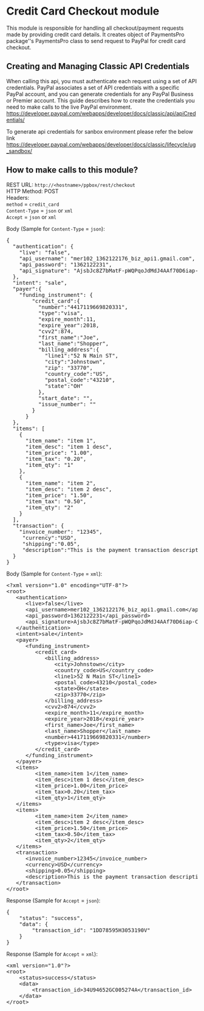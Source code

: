 Credit Card Checkout module
======================
This module is responsible for handling all checkout/payment requests made by providing credit card details. It creates object of PaymentsPro package''s PaymentsPro class to send request to PayPal for credit card checkout.

Creating and Managing Classic API Credentials
---------------------------------------------
When calling this api, you must authenticate each request using a set of API credentials. PayPal associates a set of API credentials with a specific PayPal account, and you can generate credentials for any PayPal Business or Premier account.
This guide describes how to create the credentials you need to make calls to the live PayPal environment.
https://developer.paypal.com/webapps/developer/docs/classic/api/apiCredentials/

To generate api credentials for sanbox environment please refer the below link
https://developer.paypal.com/webapps/developer/docs/classic/lifecycle/ug_sandbox/

How to make calls to this module?
------------------------------------
REST URL: `http://<hostname>/ppbox/rest/checkout` <br>
HTTP Method: POST <br>
Headers: <br>
`method` = `credit_card` <br>
`Content-Type` = `json` or `xml` <br>
`Accept` = `json` or `xml` <br>

Body (Sample for `Content-Type` = `json`): <br>
<pre>
{
  "authentication": {
    "live": "false",
    "api_username": "mer102_1362122176_biz_api1.gmail.com",
    "api_password": "1362122231",
    "api_signature": "AjsbJc8Z7bMatF-pWQPqoJdMdJ4AAf70D6iap-C787dthlUmSAbwoCv-"
  },
  "intent": "sale",
  "payer":{
    "funding_instrument": {
        "credit_card":{
          "number":"4417119669820331",
          "type":"visa",
          "expire_month":11,
          "expire_year":2018,
          "cvv2":874,
          "first_name":"Joe",
          "last_name":"Shopper",
          "billing_address":{
            "line1":"52 N Main ST",
            "city":"Johnstown",
            "zip": "33770",
            "country_code":"US",
            "postal_code":"43210",
            "state":"OH"
          },
          "start_date": "",
          "issue_number": ""
        }
      }
  },
  "items": [
    {
      "item_name": "item 1",
      "item_desc": "item 1 desc",
      "item_price": "1.00",
      "item_tax": "0.20",
      "item_qty": "1"    
    },
    {
      "item_name": "item 2",
      "item_desc": "item 2 desc",
      "item_price": "1.50",
      "item_tax": "0.50",
      "item_qty": "2"    
    }
  ],
  "transaction": {
    "invoice_number": "12345",
     "currency":"USD",
     "shipping":"0.05",
     "description":"This is the payment transaction description."
  }
}
</pre>

Body (Sample for `Content-Type` = `xml`): <br>
<pre>
&lt;?xml version="1.0" encoding="UTF-8"?&gt;
&lt;root&gt;
   &lt;authentication&gt;
      &lt;live&gt;false&lt;/live&gt;
      &lt;api_username&gt;mer102_1362122176_biz_api1.gmail.com&lt;/api_username&gt;
      &lt;api_password&gt;1362122231&lt;/api_password&gt;
      &lt;api_signature&gt;AjsbJc8Z7bMatF-pWQPqoJdMdJ4AAf70D6iap-C787dthlUmSAbwoCv-&lt;/api_signature&gt;
   &lt;/authentication&gt;
   &lt;intent&gt;sale&lt;/intent&gt;
   &lt;payer&gt;
      &lt;funding_instrument&gt;
         &lt;credit_card&gt;
            &lt;billing_address&gt;
               &lt;city&gt;Johnstown&lt;/city&gt;
               &lt;country_code&gt;US&lt;/country_code&gt;
               &lt;line1&gt;52 N Main ST&lt;/line1&gt;
               &lt;postal_code&gt;43210&lt;/postal_code&gt;
               &lt;state&gt;OH&lt;/state&gt;
               &lt;zip&gt;33770&lt;/zip&gt;
            &lt;/billing_address&gt;
            &lt;cvv2&gt;874&lt;/cvv2&gt;
            &lt;expire_month&gt;11&lt;/expire_month&gt;
            &lt;expire_year&gt;2018&lt;/expire_year&gt;
            &lt;first_name&gt;Joe&lt;/first_name&gt;
            &lt;last_name&gt;Shopper&lt;/last_name&gt;
            &lt;number&gt;4417119669820331&lt;/number&gt;
            &lt;type&gt;visa&lt;/type&gt;
         &lt;/credit_card&gt;
      &lt;/funding_instrument&gt;
   &lt;/payer&gt;
   &lt;items&gt;
         &lt;item_name&gt;item 1&lt;/item_name&gt;
         &lt;item_desc&gt;item 1 desc&lt;/item_desc&gt;
         &lt;item_price&gt;1.00&lt;/item_price&gt;
         &lt;item_tax&gt;0.20&lt;/item_tax&gt;
         &lt;item_qty&gt;1&lt;/item_qty&gt;
   &lt;/items&gt;
   &lt;items&gt;
         &lt;item_name&gt;item 2&lt;/item_name&gt;
         &lt;item_desc&gt;item 2 desc&lt;/item_desc&gt;
         &lt;item_price&gt;1.50&lt;/item_price&gt;
         &lt;item_tax&gt;0.50&lt;/item_tax&gt;
         &lt;item_qty&gt;2&lt;/item_qty&gt;
   &lt;/items&gt;
   &lt;transaction&gt;
      &lt;invoice_number&gt;12345&lt;/invoice_number&gt;
      &lt;currency&gt;USD&lt;/currency&gt;
      &lt;shipping&gt;0.05&lt;/shipping&gt;
      &lt;description&gt;This is the payment transaction description.&lt;/description&gt;
   &lt;/transaction&gt;
&lt;/root&gt;
</pre>

Response (Sample for `Accept` = `json`):

<pre>
{
    "status": "success",
    "data": {
        "transaction_id": "1DD78595H3053190V"
    }
}
</pre>

Response (Sample for `Accept` = `xml`):

<pre>
&lt;xml version="1.0"?&gt;
&lt;root&gt;
    &lt;status&gt;success&lt;/status&gt;
    &lt;data&gt;
        &lt;transaction_id&gt;34U94652GC005274A&lt;/transaction_id&gt;
    &lt;/data&gt;
&lt;/root&gt;

</pre>
